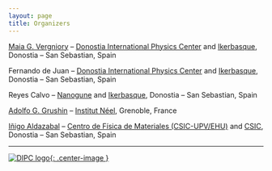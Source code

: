 ```yaml
---
layout: page
title: Organizers
---
```


[Maia G. Vergniory](http://dipc.ehu.es/maiagv) – [Donostia International Physics Center](http://dipc.ehu.es/) and [Ikerbasque](https://www.ikerbasque.net/en), Donostia – San Sebastian, Spain

Fernando de Juan – [Donostia International Physics Center](http://dipc.ehu.es/) and [Ikerbasque](https://www.ikerbasque.net/en), Donostia – San Sebastian, Spain

Reyes Calvo – [Nanogune](https://www.nanogune.eu/) and [Ikerbasque](http://www.ikerbasque.net/en), Donostia – San Sebastian, Spain

[Adolfo G. Grushin](http://perso.neel.cnrs.fr/adolfo.grushin/) – [Institut Néel](http://neel.cnrs.fr/), Grenoble, France

[Iñigo Aldazabal](http://cfm.ehu.es/team/inigo-aldazabal-mensa/) – [Centro de Física de Materiales (CSIC-UPV/EHU)](http://cfm.ehu.es) and [CSIC](https://www.csic.es/), Donostia – San Sebastian, Spain

---

[![DIPC logo](../img/logo-dipc.png){: .center-image }](http://dipc.ehu.es)
